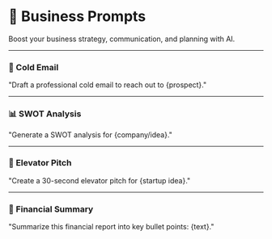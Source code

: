 # 💼 Business Prompts

Boost your business strategy, communication, and planning with AI.  

---

### 📧 Cold Email
"Draft a professional cold email to reach out to {prospect}."

---

### 📊 SWOT Analysis
"Generate a SWOT analysis for {company/idea}."

---

### 🏢 Elevator Pitch
"Create a 30-second elevator pitch for {startup idea}."

---

### 📑 Financial Summary
"Summarize this financial report into key bullet points: {text}."
